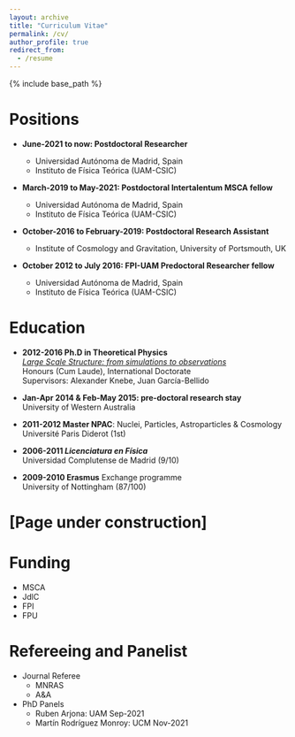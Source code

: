 ```yaml
---
layout: archive
title: "Curriculum Vitae"
permalink: /cv/
author_profile: true
redirect_from:
  - /resume
---
```


{% include base_path %}


Positions 
======
* **June-2021 to now: Postdoctoral Researcher**
  * Universidad Autónoma de Madrid, Spain
  * Instituto de Física Teórica (UAM-CSIC)

* **March-2019 to May-2021: Postdoctoral Intertalentum MSCA fellow**
  * Universidad Autónoma de Madrid, Spain
  * Instituto de Física Teórica (UAM-CSIC)
  
* **October-2016 to February-2019: Postdoctoral Research Assistant**
  * Institute of Cosmology and Gravitation, University of Portsmouth, UK

* **October 2012 to July 2016: FPI-UAM Predoctoral Researcher fellow**
  * Universidad Autónoma de Madrid, Spain  
  * Instituto de Física Teórica (UAM-CSIC)

Education
======
* **2012-2016 Ph.D in Theoretical Physics** <br>
[<i> Large Scale Structure: from simulations to observations</i>](https://repositorio.uam.es/handle/10486/674730) <br>
Honours (Cum Laude), International Doctorate <br>
Supervisors: Alexander Knebe, Juan García-Bellido

* **Jan-Apr 2014 & Feb-May 2015: pre-doctoral research stay** <br>
University of Western Australia

* **2011-2012 Master NPAC**: Nuclei, Particles, Astroparticles & Cosmology <br>
Université Paris Diderot (1st)

* **2006-2011 <i> Licenciatura en Física</i>** <br>
Universidad Complutense de Madrid (9/10)

* **2009-2010 Erasmus** Exchange programme <br>
University of Nottingham (87/100)
  
[Page under construction]
====== 
  
Funding
======
* MSCA
* JdlC
* FPI
* FPU

Refereeing and Panelist
======
* Journal Referee
  * MNRAS
  * A&A
* PhD Panels
  * Ruben Arjona: UAM Sep-2021
  * Martín Rodríguez Monroy: UCM Nov-2021 

<!--
Publication summary
======
  <ul>{% for post in site.publications %}
    {% include archive-single-cv.html %}
  {% endfor %}</ul>
  
Talk summary
======
  <ul>{% for post in site.talks %}
    {% include archive-single-talk-cv.html %}
  {% endfor %}</ul>
  
  -->

